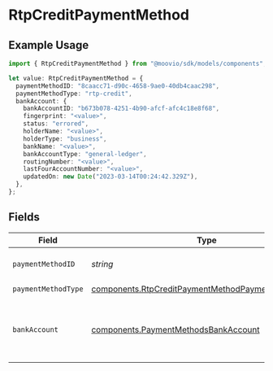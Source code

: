 # RtpCreditPaymentMethod

## Example Usage

```typescript
import { RtpCreditPaymentMethod } from "@moovio/sdk/models/components";

let value: RtpCreditPaymentMethod = {
  paymentMethodID: "8caacc71-d90c-4658-9ae0-40db4caac298",
  paymentMethodType: "rtp-credit",
  bankAccount: {
    bankAccountID: "b673b078-4251-4b90-afcf-afc4c18e8f68",
    fingerprint: "<value>",
    status: "errored",
    holderName: "<value>",
    holderType: "business",
    bankName: "<value>",
    bankAccountType: "general-ledger",
    routingNumber: "<value>",
    lastFourAccountNumber: "<value>",
    updatedOn: new Date("2023-03-14T00:24:42.329Z"),
  },
};
```

## Fields

| Field                                                                                                                    | Type                                                                                                                     | Required                                                                                                                 | Description                                                                                                              |
| ------------------------------------------------------------------------------------------------------------------------ | ------------------------------------------------------------------------------------------------------------------------ | ------------------------------------------------------------------------------------------------------------------------ | ------------------------------------------------------------------------------------------------------------------------ |
| `paymentMethodID`                                                                                                        | *string*                                                                                                                 | :heavy_check_mark:                                                                                                       | ID of the payment method.                                                                                                |
| `paymentMethodType`                                                                                                      | [components.RtpCreditPaymentMethodPaymentMethodType](../../models/components/rtpcreditpaymentmethodpaymentmethodtype.md) | :heavy_check_mark:                                                                                                       | N/A                                                                                                                      |
| `bankAccount`                                                                                                            | [components.PaymentMethodsBankAccount](../../models/components/paymentmethodsbankaccount.md)                             | :heavy_check_mark:                                                                                                       | A bank account as contained within a payment method.                                                                     |